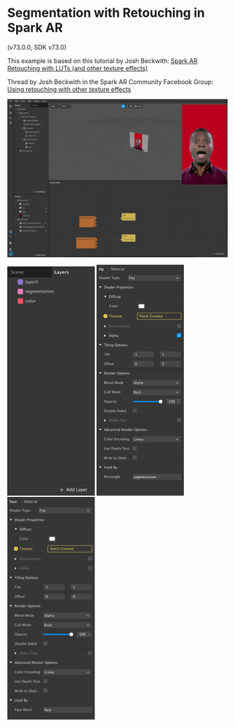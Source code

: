 # Segmentation with Retouching in Spark AR
(v73.0.0, SDK v73.0)

This example is based on this tutorial by Josh Beckwith:
[Spark AR Retouching with LUTs (and other texture effects)](https://www.youtube.com/watch?v=4g4CoL_KCkE)

Thread by Josh Beckwith in the Spark AR Community Facebook Group:
[Using retouching with other texture effects](https://www.facebook.com/groups/SparkARcommunity/permalink/712178199194225/)

![Segmentation with Retouching in Spark AR](screenshot.png)

<img src="https://github.com/allanberger/spark-seg-with-retouch/blob/master/layers.png" width="200">
<img src="https://github.com/allanberger/spark-seg-with-retouch/blob/master/bg_mat.png" width="200">
<img src="https://github.com/allanberger/spark-seg-with-retouch/blob/master/face_mat.png" width="200">
